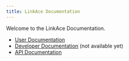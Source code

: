 ```yaml
---
title: LinkAce Documentation
---
```


Welcome to the LinkAce Documentation.

* [User Documentation](/docs/v1/)
* [Developer Documentation](#) (not available yet)
* [API Documentation](https://stoplight.io/p/docs/gh/kovah/linkace-api-docs)
